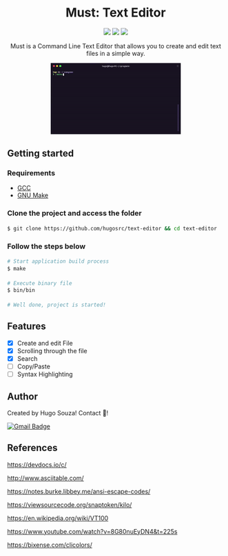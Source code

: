 <h1 align="center">Must: Text Editor</h1>

<p align="center">
  <img src="https://img.shields.io/github/languages/top/hugosrc/text-editor?color=%23FF9000">
  <img src="https://img.shields.io/github/license/hugosrc/text-editor" />
  <img src="https://img.shields.io/github/languages/code-size/hugosrc/text-editor" />
</p>

<p align="center">Must is a Command Line Text Editor that allows you to create and edit text files in a simple way.</p>

<p align="center">
  <img src="./.github/editor.gif" width="60%" />
</p>

## Getting started

### Requirements

- [GCC](https://gcc.gnu.org/)
- [GNU Make](https://www.gnu.org/software/make/)

### Clone the project and access the folder

```bash
$ git clone https://github.com/hugosrc/text-editor && cd text-editor
```

### Follow the steps below

```bash
# Start application build process
$ make

# Execute binary file
$ bin/bin

# Well done, project is started!
```

## Features

- [x] Create and edit File
- [x] Scrolling through the file
- [x] Search
- [ ] Copy/Paste
- [ ] Syntax Highlighting

## Author

Created by Hugo Souza! Contact 👋!

[![Gmail Badge](https://img.shields.io/badge/-Gmail-c14438?style=flat-square&logo=Gmail&logoColor=white&link=mailto:hugo.uibai54@gmail.com)](mailto:hugo.uibai54@gmail.com/)

## References 

https://devdocs.io/c/

http://www.asciitable.com/

https://notes.burke.libbey.me/ansi-escape-codes/

https://viewsourcecode.org/snaptoken/kilo/

https://en.wikipedia.org/wiki/VT100

https://www.youtube.com/watch?v=8G80nuEyDN4&t=225s

https://bixense.com/clicolors/